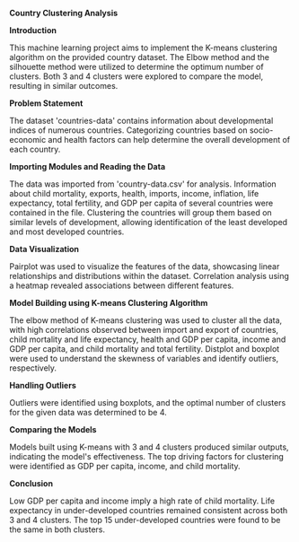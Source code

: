 **Country Clustering Analysis**

**Introduction**

This machine learning project aims to implement the K-means clustering algorithm on the provided country dataset. The Elbow method and the silhouette method were utilized to determine the optimum number of clusters. Both 3 and 4 clusters were explored to compare the model, resulting in similar outcomes.

**Problem Statement**

The dataset 'countries-data' contains information about developmental indices of numerous countries. Categorizing countries based on socio-economic and health factors can help determine the overall development of each country.

**Importing Modules and Reading the Data**

The data was imported from 'country-data.csv' for analysis. Information about child mortality, exports, health, imports, income, inflation, life expectancy, total fertility, and GDP per capita of several countries were contained in the file. Clustering the countries will group them based on similar levels of development, allowing identification of the least developed and most developed countries.

**Data Visualization**

Pairplot was used to visualize the features of the data, showcasing linear relationships and distributions within the dataset. Correlation analysis using a heatmap revealed associations between different features.

**Model Building using K-means Clustering Algorithm**

The elbow method of K-means clustering was used to cluster all the data, with high correlations observed between import and export of countries, child mortality and life expectancy, health and GDP per capita, income and GDP per capita, and child mortality and total fertility. Distplot and boxplot were used to understand the skewness of variables and identify outliers, respectively.

**Handling Outliers**

Outliers were identified using boxplots, and the optimal number of clusters for the given data was determined to be 4.

**Comparing the Models**

Models built using K-means with 3 and 4 clusters produced similar outputs, indicating the model's effectiveness. The top driving factors for clustering were identified as GDP per capita, income, and child mortality.

**Conclusion**

Low GDP per capita and income imply a high rate of child mortality.
Life expectancy in under-developed countries remained consistent across both 3 and 4 clusters.
The top 15 under-developed countries were found to be the same in both clusters.
